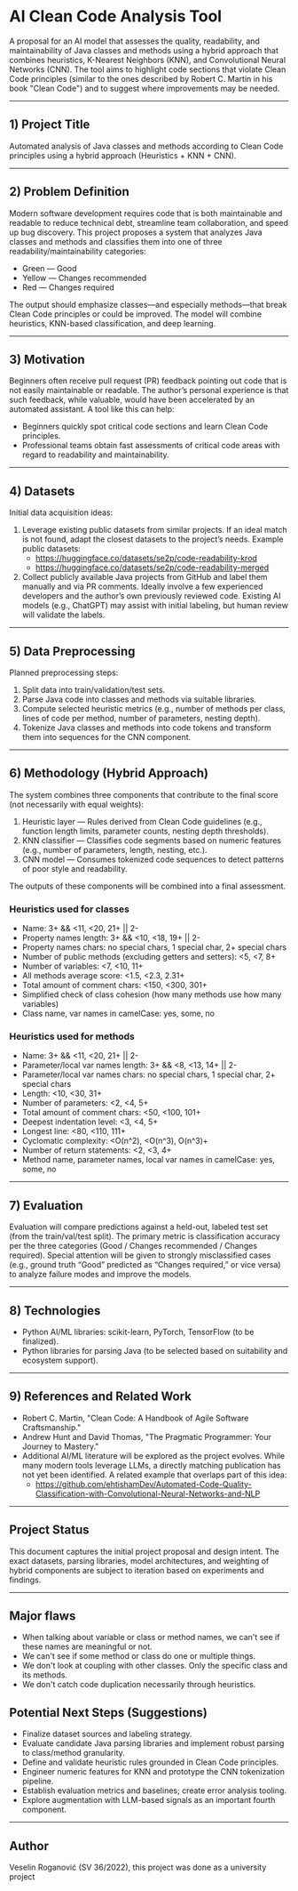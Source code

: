 # AI Clean Code Analysis Tool

A proposal for an AI model that assesses the quality, readability, and maintainability of Java classes and methods using a hybrid approach that combines heuristics, K-Nearest Neighbors (KNN), and Convolutional Neural Networks (CNN). The tool aims to highlight code sections that violate Clean Code principles (similar to the ones described by Robert C. Martin in his book "Clean Code") and to suggest where improvements may be needed.

---

## 1) Project Title

Automated analysis of Java classes and methods according to Clean Code principles using a hybrid approach (Heuristics + KNN + CNN).

---

## 2) Problem Definition

Modern software development requires code that is both maintainable and readable to reduce technical debt, streamline team collaboration, and speed up bug discovery. This project proposes a system that analyzes Java classes and methods and classifies them into one of three readability/maintainability categories:

- Green — Good
- Yellow — Changes recommended
- Red — Changes required

The output should emphasize classes—and especially methods—that break Clean Code principles or could be improved. The model will combine heuristics, KNN-based classification, and deep learning.

---

## 3) Motivation

Beginners often receive pull request (PR) feedback pointing out code that is not easily maintainable or readable. The author’s personal experience is that such feedback, while valuable, would have been accelerated by an automated assistant. A tool like this can help:

- Beginners quickly spot critical code sections and learn Clean Code principles.
- Professional teams obtain fast assessments of critical code areas with regard to readability and maintainability.

---

## 4) Datasets

Initial data acquisition ideas:

1. Leverage existing public datasets from similar projects. If an ideal match is not found, adapt the closest datasets to the project’s needs. Example public datasets:
   - https://huggingface.co/datasets/se2p/code-readability-krod
   - https://huggingface.co/datasets/se2p/code-readability-merged
2. Collect publicly available Java projects from GitHub and label them manually and via PR comments. Ideally involve a few experienced developers and the author’s own previously reviewed code. Existing AI models (e.g., ChatGPT) may assist with initial labeling, but human review will validate the labels.

---

## 5) Data Preprocessing

Planned preprocessing steps:

1. Split data into train/validation/test sets.
2. Parse Java code into classes and methods via suitable libraries.
3. Compute selected heuristic metrics (e.g., number of methods per class, lines of code per method, number of parameters, nesting depth).
4. Tokenize Java classes and methods into code tokens and transform them into sequences for the CNN component.

---

## 6) Methodology (Hybrid Approach)

The system combines three components that contribute to the final score (not necessarily with equal weights):

1. Heuristic layer — Rules derived from Clean Code guidelines (e.g., function length limits, parameter counts, nesting depth thresholds).
2. KNN classifier — Classifies code segments based on numeric features (e.g., number of parameters, length, nesting, etc.).
3. CNN model — Consumes tokenized code sequences to detect patterns of poor style and readability.

The outputs of these components will be combined into a final assessment.

### Heuristics used for classes
- Name: 3+ && <11, <20, 21+ || 2-
- Property names length: 3+ && <10, <18, 19+ || 2-
- Property names chars: no special chars, 1 special char, 2+ special chars
- Number of public methods (excluding getters and setters): <5, <7, 8+
- Number of variables: <7, <10, 11+
- All methods average score: <1.5, <2.3, 2.31+
- Total amount of comment chars: <150, <300, 301+
- Simplified check of class cohesion (how many methods use how many variables)
- Class name, var names in camelCase: yes, some, no

### Heuristics used for methods
- Name: 3+ && <11, <20, 21+ || 2-
- Parameter/local var names length: 3+ && <8, <13, 14+ || 2-
- Parameter/local var names chars: no special chars, 1 special char, 2+ special chars
- Length: <10, <30, 31+
- Number of parameters: <2, <4, 5+
- Total amount of comment chars: <50, <100, 101+
- Deepest indentation level: <3, <4, 5+
- Longest line: <80, <110, 111+
- Cyclomatic complexity: <O(n^2), <O(n^3), O(n^3)+
- Number of return statements: <2, <3, 4+
- Method name, parameter names, local var names in camelCase: yes, some, no

---

## 7) Evaluation

Evaluation will compare predictions against a held-out, labeled test set (from the train/val/test split). The primary metric is classification accuracy per the three categories (Good / Changes recommended / Changes required). Special attention will be given to strongly misclassified cases (e.g., ground truth “Good” predicted as “Changes required,” or vice versa) to analyze failure modes and improve the models.

---

## 8) Technologies

- Python AI/ML libraries: scikit-learn, PyTorch, TensorFlow (to be finalized).
- Python libraries for parsing Java (to be selected based on suitability and ecosystem support).

---

## 9) References and Related Work

- Robert C. Martin, "Clean Code: A Handbook of Agile Software Craftsmanship."
- Andrew Hunt and David Thomas, "The Pragmatic Programmer: Your Journey to Mastery."
- Additional AI/ML literature will be explored as the project evolves. While many modern tools leverage LLMs, a directly matching publication has not yet been identified. A related example that overlaps part of this idea:
  - https://github.com/ehtishamDev/Automated-Code-Quality-Classification-with-Convolutional-Neural-Networks-and-NLP

---

## Project Status

This document captures the initial project proposal and design intent. The exact datasets, parsing libraries, model architectures, and weighting of hybrid components are subject to iteration based on experiments and findings.

---

## Major flaws

- When talking about variable or class or method names, we can't see if these names are meaningful or not.
- We can't see if some method or class do one or multiple things.
- We don't look at coupling with other classes. Only the specific class and its methods.
- We don't catch code duplication necessarily through heuristics.

## Potential Next Steps (Suggestions)

- Finalize dataset sources and labeling strategy.
- Evaluate candidate Java parsing libraries and implement robust parsing to class/method granularity.
- Define and validate heuristic rules grounded in Clean Code principles.
- Engineer numeric features for KNN and prototype the CNN tokenization pipeline.
- Establish evaluation metrics and baselines; create error analysis tooling.
- Explore augmentation with LLM-based signals as an important fourth component.

---

## Author

Veselin Roganović (SV 36/2022), this project was done as a university project